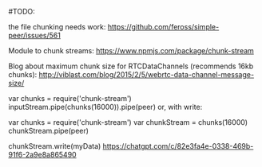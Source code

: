 #TODO:

the file chunking needs work:
https://github.com/feross/simple-peer/issues/561

Module to chunk streams: https://www.npmjs.com/package/chunk-stream

Blog about maximum chunk size for RTCDataChannels (recommends 16kb chunks): http://viblast.com/blog/2015/2/5/webrtc-data-channel-message-size/

var chunks = require('chunk-stream')
inputStream.pipe(chunks(16000)).pipe(peer)
or, with write:

var chunks = require('chunk-stream')
var chunkStream = chunks(16000)
chunkStream.pipe(peer)

chunkStream.write(myData)
https://chatgpt.com/c/82e3fa4e-0338-469b-91f6-2a9e8a865490
